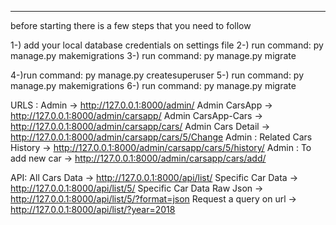 *** 
before starting there is a few steps that you need to follow

1-) add your local database credentials on settings file
2-) run command: py manage.py makemigrations
3-) run command: py manage.py migrate

4-)run command: py manage.py createsuperuser
5-) run command: py manage.py makemigrations
6-) run command: py manage.py migrate
 
 
URLS :
Admin -> http://127.0.0.1:8000/admin/
Admin CarsApp -> http://127.0.0.1:8000/admin/carsapp/
Admin CarsApp-Cars -> http://127.0.0.1:8000/admin/carsapp/cars/
Admin Cars Detail -> http://127.0.0.1:8000/admin/carsapp/cars/5/Change
Admin : Related Cars History -> http://127.0.0.1:8000/admin/carsapp/cars/5/history/
Admin : To add new car -> http://127.0.0.1:8000/admin/carsapp/cars/add/

API:
All Cars Data -> http://127.0.0.1:8000/api/list/
Specific Car Data -> http://127.0.0.1:8000/api/list/5/
Specific Car Data Raw Json -> http://127.0.0.1:8000/api/list/5/?format=json
Request a query on url -> http://127.0.0.1:8000/api/list/?year=2018

